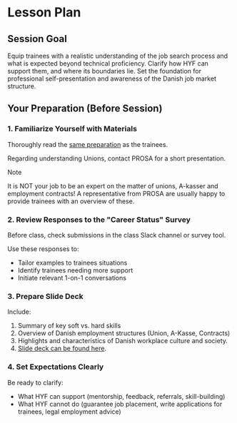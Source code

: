 # Lesson Plan

## Session Goal

Equip trainees with a realistic understanding of the job search process and what is expected beyond technical proficiency. Clarify how HYF can support them, and where its boundaries lie. Set the foundation for professional self-presentation and awareness of the Danish job market structure.

## Your Preparation (Before Session)

### 1. Familiarize Yourself with Materials

Thoroughly read the [same preparation](preparation.md) as the trainees.

Regarding understanding Unions, contact PROSA for a short presentation.

> [!NOTE]
> It is NOT your job to be an expert on the matter of unions, A-kasser and employment contracts! A representative from PROSA are usually happy to provide trainees with an overview of these.

### 2. Review Responses to the "Career Status" Survey

Before class, check submissions in the class Slack channel or survey tool.

Use these responses to:

- Tailor examples to trainees situations
- Identify trainees needing more support
- Initiate relevant 1-on-1 conversations

### 3. Prepare Slide Deck

Include:

1. Summary of key soft vs. hard skills
1. Overview of Danish employment structures (Union, A-Kasse, Contracts)
1. Highlights and characteristics of Danish workplace culture and society.
1. [Slide deck can be found here](https://docs.google.com/presentation/d/1irh-zDTTg9e001eNx-JlLQ0DibWBDJRyBelmbfwFwgw/edit?usp=sharing).

### 4. Set Expectations Clearly

Be ready to clarify:

- What HYF can support (mentorship, feedback, referrals, skill-building)
- What HYF cannot do (guarantee job placement, write applications for trainees, legal employment advice)
